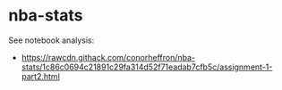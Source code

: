 # nba-stats

See notebook analysis:
- https://rawcdn.githack.com/conorheffron/nba-stats/1c86c0694c21891c29fa314d52f71eadab7cfb5c/assignment-1-part2.html

<script src="https://gist.github.com/conorheffron/312fdee6923dd568313bebeed20a34ea.js"></script>


